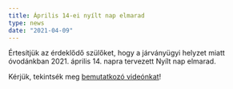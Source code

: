 ```yaml
---
title: Április 14-ei nyílt nap elmarad
type: news
date: "2021-04-09"
---
```


Értesítjük az érdeklődő szülőket, hogy a járványügyi helyzet miatt óvodánkban 2021. április 14. napra tervezett Nyílt nap elmarad.

Kérjük, tekintsék meg [bemutatkozó videónkat](https://kezmuvesovi.hu/hirek/ovoda-bemutatkozo-video-2021/)!